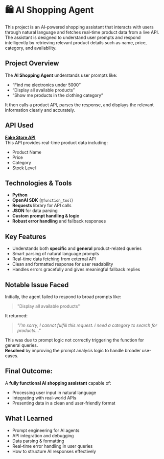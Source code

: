 # 🛍️ AI Shopping Agent

This project is an AI-powered shopping assistant that interacts with users through natural language and fetches real-time product data from a live API. The assistant is designed to understand user prompts and respond intelligently by retrieving relevant product details such as name, price, category, and availability.


## Project Overview

The **AI Shopping Agent** understands user prompts like:

- “Find me electronics under 5000”
- “Display all available products”
- “Show me products in the clothing category”

It then calls a product API, parses the response, and displays the relevant information clearly and accurately.



##  API Used

**[Fake Store API](https://lnkd.in/e992pEid)**  
This API provides real-time product data including:

- Product Name  
- Price  
- Category  
- Stock Level



## Technologies & Tools

- **Python**
- **OpenAI SDK** (`@function_tool`)
- **Requests** library for API calls
- **JSON** for data parsing
- **Custom prompt handling & logic**
- **Robust error handling** and fallback responses



## Key Features

- Understands both **specific** and **general** product-related queries
- Smart parsing of natural language prompts
- Real-time data fetching from external API
- Clean and formatted response for user readability
- Handles errors gracefully and gives meaningful fallback replies



##  Notable Issue Faced

Initially, the agent failed to respond to broad prompts like:

> "Display all available products"

It returned:

> _"I’m sorry, I cannot fulfill this request. I need a category to search for products..."_

This was due to prompt logic not correctly triggering the function for general queries.  
 **Resolved** by improving the prompt analysis logic to handle broader use-cases.




## Final Outcome:

A **fully functional AI shopping assistant** capable of:

- Processing user input in natural language
- Integrating with real-world APIs
- Presenting data in a clean and user-friendly format



## What I Learned

- Prompt engineering for AI agents  
- API integration and debugging  
- Data parsing & formatting  
- Real-time error handling in user queries  
- How to structure AI responses effectively




